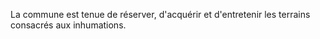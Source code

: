 La commune est tenue de réserver, d'acquérir et d'entretenir les terrains consacrés aux inhumations.